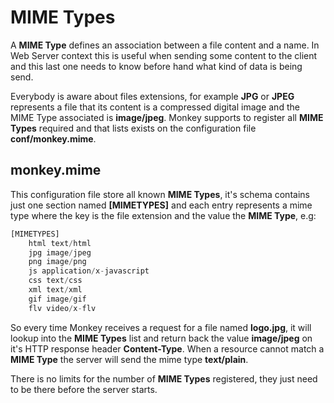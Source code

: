 # MIME Types

A __MIME Type__ defines an association between a file content and a name. In Web Server context this is useful when sending some content to the client and this last one needs to know before hand what kind of data is being send.

Everybody is aware about files extensions, for example __JPG__ or __JPEG__ represents a file that its content is a compressed digital image and the MIME Type associated is __image/jpeg__. Monkey supports to register all __MIME Types__ required and that lists exists on the configuration file __conf/monkey.mime__.

## monkey.mime

This configuration file store all known __MIME Types__, it's schema contains just one section named __[MIMETYPES]__ and each entry represents a mime type where the key is the file extension and the value the __MIME Type__, e.g:

```Python
[MIMETYPES]
    html text/html
    jpg image/jpeg
    png image/png
    js application/x-javascript
    css text/css
    xml text/xml
    gif image/gif
    flv video/x-flv
```

So every time Monkey receives a request for a file named __logo.jpg__, it will lookup into the __MIME Types__ list and return back the value __image/jpeg__ on it's HTTP response header __Content-Type__. When a resource cannot match a __MIME Type__ the server will send the mime type __text/plain__.

There is no limits for the number of __MIME Types__ registered, they just need to be there before the server starts.
